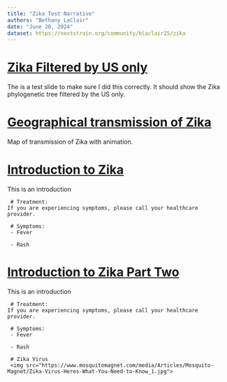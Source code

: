 ```yaml
---
title: "Zika Test Narrative"
authors: "Bethany LaClair"
date: "June 20, 2024"
dataset: https://nextstrain.org/community/blaclair25/zika
---
```


# [Zika Filtered by US only](https://nextstrain.org/community/blaclair25/zika?f_country=USA) 

The is a test slide to make sure I did this correctly. It should show the Zika phylogenetic tree filtered by the US only. 

# [Geographical transmission of Zika](https://nextstrain.org/community/blaclair25/zika?animate=2012-05-29,2016-11-04,0,0,30000&d=map&p=full)

Map of transmission of Zika with animation. 

# [Introduction to Zika](https://nextstrain.org/community/blaclair25/zika)

This is an introduction

```auspiceMainDisplayMarkdown
 # Treatment: 
If you are experiencing symptoms, please call your healthcare provider.

 # Symptoms:
 - Fever

 - Rash
```
# [Introduction to Zika Part Two](https://nextstrain.org/community/blaclair25/zika)

This is an introduction

```auspiceMainDisplayMarkdown
 # Treatment: 
If you are experiencing symptoms, please call your healthcare provider.

 # Symptoms:
 - Fever

 - Rash

 # Zika Virus
 <img src="https://www.mosquitomagnet.com/media/Articles/Mosquito-Magnet/Zika-Virus-Heres-What-You-Need-to-Know_1.jpg">
```



